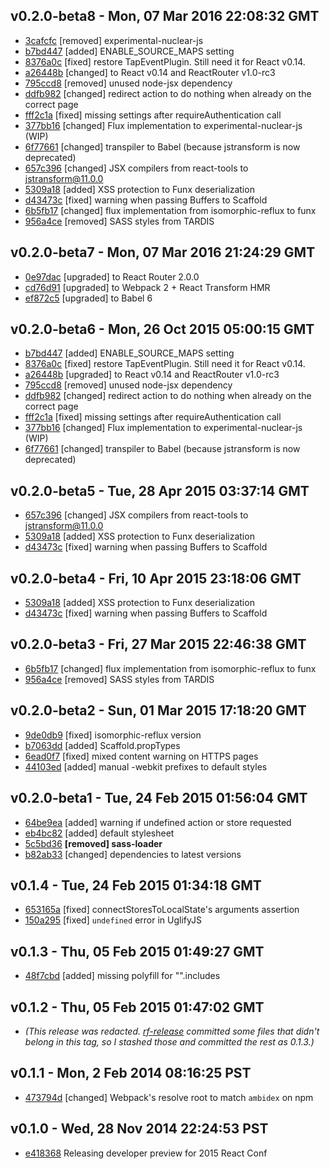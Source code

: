 v0.2.0-beta8 - Mon, 07 Mar 2016 22:08:32 GMT
--------------------------------------------

- [3cafcfc](../../commit/3cafcfc) [removed] experimental-nuclear-js
- [b7bd447](../../commit/b7bd447) [added] ENABLE_SOURCE_MAPS setting
- [8376a0c](../../commit/8376a0c) [fixed] restore TapEventPlugin.  Still need it for React v0.14.
- [a26448b](../../commit/a26448b) [changed] to React v0.14 and ReactRouter v1.0-rc3
- [795ccd8](../../commit/795ccd8) [removed] unused node-jsx dependency
- [ddfb982](../../commit/ddfb982) [changed] redirect action to do nothing when already on the correct page
- [fff2c1a](../../commit/fff2c1a) [fixed] missing settings after requireAuthentication call
- [377bb16](../../commit/377bb16) [changed] Flux implementation to experimental-nuclear-js (WIP)
- [6f77661](../../commit/6f77661) [changed] transpiler to Babel (because jstransform is now deprecated)
- [657c396](../../commit/657c396) [changed] JSX compilers from react-tools to jstransform@11.0.0
- [5309a18](../../commit/5309a18) [added] XSS protection to Funx deserialization
- [d43473c](../../commit/d43473c) [fixed] warning when passing Buffers to Scaffold
- [6b5fb17](../../commit/6b5fb17) [changed] flux implementation from isomorphic-reflux to funx
- [956a4ce](../../commit/956a4ce) [removed] SASS styles from TARDIS


v0.2.0-beta7 - Mon, 07 Mar 2016 21:24:29 GMT
--------------------------------------------

- [0e97dac](../../commit/0e97dac) [upgraded] to React Router 2.0.0
- [cd76d91](../../commit/cd76d91) [upgraded] to Webpack 2 + React Transform HMR
- [ef872c5](../../commit/ef872c5) [upgraded] to Babel 6


v0.2.0-beta6 - Mon, 26 Oct 2015 05:00:15 GMT
--------------------------------------------

- [b7bd447](../../commit/b7bd447) [added] ENABLE_SOURCE_MAPS setting
- [8376a0c](../../commit/8376a0c) [fixed] restore TapEventPlugin.  Still need it for React v0.14.
- [a26448b](../../commit/a26448b) [upgraded] to React v0.14 and ReactRouter v1.0-rc3
- [795ccd8](../../commit/795ccd8) [removed] unused node-jsx dependency
- [ddfb982](../../commit/ddfb982) [changed] redirect action to do nothing when already on the correct page
- [fff2c1a](../../commit/fff2c1a) [fixed] missing settings after requireAuthentication call
- [377bb16](../../commit/377bb16) [changed] Flux implementation to experimental-nuclear-js (WIP)
- [6f77661](../../commit/6f77661) [changed] transpiler to Babel (because jstransform is now deprecated)


v0.2.0-beta5 - Tue, 28 Apr 2015 03:37:14 GMT
--------------------------------------------

- [657c396](../../commit/657c396) [changed] JSX compilers from react-tools to jstransform@11.0.0
- [5309a18](../../commit/5309a18) [added] XSS protection to Funx deserialization
- [d43473c](../../commit/d43473c) [fixed] warning when passing Buffers to Scaffold


v0.2.0-beta4 - Fri, 10 Apr 2015 23:18:06 GMT
--------------------------------------------

- [5309a18](../../commit/5309a18) [added] XSS protection to Funx deserialization
- [d43473c](../../commit/d43473c) [fixed] warning when passing Buffers to Scaffold


v0.2.0-beta3 - Fri, 27 Mar 2015 22:46:38 GMT
--------------------------------------------

- [6b5fb17](../../commit/6b5fb17) [changed] flux implementation from isomorphic-reflux to funx
- [956a4ce](../../commit/956a4ce) [removed] SASS styles from TARDIS


v0.2.0-beta2 - Sun, 01 Mar 2015 17:18:20 GMT
--------------------------------------------

- [9de0db9](../../commit/9de0db9) [fixed] isomorphic-reflux version
- [b7063dd](../../commit/b7063dd) [added] Scaffold.propTypes
- [6ead0f7](../../commit/6ead0f7) [fixed] mixed content warning on HTTPS pages
- [44103ed](../../commit/44103ed) [added] manual -webkit prefixes to default styles


v0.2.0-beta1 - Tue, 24 Feb 2015 01:56:04 GMT
--------------------------------------------

- [64be9ea](../../commit/64be9ea) [added] warning if undefined action or store requested
- [eb4bc82](../../commit/eb4bc82) [added] default stylesheet
- [5c5bd36](../../commit/5c5bd36) **[removed] sass-loader**
- [b82ab33](../../commit/b82ab33) [changed] dependencies to latest versions


v0.1.4 - Tue, 24 Feb 2015 01:34:18 GMT
--------------------------------------

- [653165a](../../commit/653165a) [fixed] connectStoresToLocalState's arguments assertion
- [150a295](../../commit/150a295) [fixed] `undefined` error in UglifyJS


v0.1.3 - Thu, 05 Feb 2015 01:49:27 GMT
--------------------------------------

- [48f7cbd](../../commit/48f7cbd) [added] missing polyfill for "".includes


v0.1.2 - Thu, 05 Feb 2015 01:47:02 GMT
--------------------------------------

- _(This release was redacted.  [rf-release](https://github.com/ryanflorence/rf-release) committed some files that didn't belong in this tag, so I stashed those and committed the rest as 0.1.3.)_


v0.1.1 - Mon, 2 Feb 2014 08:16:25 PST
---------------------------------------

- [473794d](../../commit/473794d) [changed] Webpack's resolve root to match `ambidex` on npm


v0.1.0 - Wed, 28 Nov 2014 22:24:53 PST
---------------------------------------

- [e418368](../../commit/e418368) Releasing developer preview for 2015 React Conf

